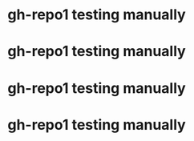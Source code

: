 # gh-repo1 testing manually
# gh-repo1 testing manually
# gh-repo1 testing manually
# gh-repo1 testing manually
